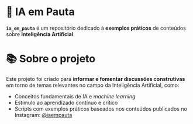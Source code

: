 # 🤖 IA em Pauta 

**`ia_em_pauta`** é um repositório dedicado à **exemplos práticos** de conteúdos sobre **Inteligência Artificial**.  

# 📚 Sobre o projeto

Este projeto foi criado para **informar e fomentar discussões construtivas** em torno de temas relevantes no campo da Inteligência Artificial, como:

- Conceitos fundamentais de IA e *machine learning*  
- Estímulo ao aprendizado contínuo e crítico  
- Scripts com exemplos práticos baseados nos conteúdos publicados no Instagram: [@iaempauta](https://instagram.com/iaempauta)

 
 
